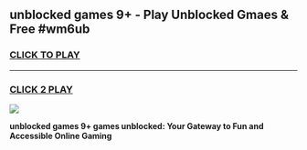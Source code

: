 
## unblocked games 9+ - Play Unblocked Gmaes & Free #wm6ub
<h3>
<a href="https://news.freeplayer.one?title=unblocked_games_9+&ref=24F">CLICK TO PLAY</a></h3>
<hr>

<h3>
<a href="https://news.freeplayer.one?title=unblocked_games_9+&ref=24F">CLICK 2 PLAY</a>
  
</h3>

<a href="https://news.freeplayer.one?title=unblocked_games_9+&ref=24F/"><img src="https://clearcache.store/games.png"></a>


**unblocked games 9+ games unblocked: Your Gateway to Fun and Accessible Online Gaming**
